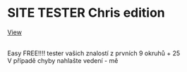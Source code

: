 <h1>SITE TESTER Chris edition</h1>

[View](https://pablomikes.github.io/Epicky-tutorial-na-SITE/)

<br> Easy FREE!!!! tester vašich znalostí z prvních 9 okruhů + 25
<br> V případě chyby nahlašte vedení - mě
